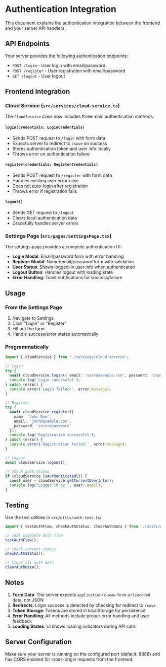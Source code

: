 # Authentication Integration

This document explains the authentication integration between the frontend and your server API handlers.

## API Endpoints

Your server provides the following authentication endpoints:

- `POST /login` - User login with email/password
- `POST /register` - User registration with email/password  
- `GET /logout` - User logout

## Frontend Integration

### Cloud Service (`src/services/cloud-service.ts`)

The `CloudService` class now includes three main authentication methods:

#### `login(credentials: LoginCredentials)`
- Sends POST request to `/login` with form data
- Expects server to redirect to `/save` on success
- Stores authentication token and user info locally
- Throws error on authentication failure

#### `register(credentials: RegisterCredentials)`
- Sends POST request to `/register` with form data
- Handles existing user error case
- Does not auto-login after registration
- Throws error if registration fails

#### `logout()`
- Sends GET request to `/logout` 
- Clears local authentication data
- Gracefully handles server errors

### Settings Page (`src/pages/SettingsPage.tsx`)

The settings page provides a complete authentication UI:

- **Login Modal**: Email/password form with error handling
- **Register Modal**: Name/email/password form with validation
- **User Status**: Shows logged-in user info when authenticated
- **Logout Button**: Handles logout with loading state
- **Error Handling**: Toast notifications for success/failure

## Usage

### From the Settings Page
1. Navigate to Settings
2. Click "Login" or "Register" 
3. Fill out the form
4. Handle success/error states automatically

### Programmatically
```typescript
import { cloudService } from './services/cloud-service';

// Login
try {
  await cloudService.login({ email: 'user@example.com', password: 'password' });
  console.log('Login successful');
} catch (error) {
  console.error('Login failed:', error.message);
}

// Register
try {
  await cloudService.register({ 
    name: 'John Doe',
    email: 'john@example.com', 
    password: 'securepassword' 
  });
  console.log('Registration successful');
} catch (error) {
  console.error('Registration failed:', error.message);
}

// Logout
await cloudService.logout();

// Check auth status
if (cloudService.isAuthenticated()) {
  const user = cloudService.getCurrentUserInfo();
  console.log('Logged in as:', user?.email);
}
```

## Testing

Use the test utilities in `src/utils/auth-test.ts`:

```typescript
import { testAuthFlow, checkAuthStatus, clearAuthData } from './utils/auth-test';

// Test complete auth flow
testAuthFlow();

// Check current status
checkAuthStatus();

// Clear all auth data
clearAuthData();
```

## Notes

1. **Form Data**: The server expects `application/x-www-form-urlencoded` data, not JSON
2. **Redirects**: Login success is detected by checking for redirect to `/save`
3. **Token Storage**: Tokens are stored in localStorage for persistence
4. **Error Handling**: All methods include proper error handling and user feedback
5. **Loading States**: UI shows loading indicators during API calls

## Server Configuration

Make sure your server is running on the configured port (default: 8888) and has CORS enabled for cross-origin requests from the frontend.
